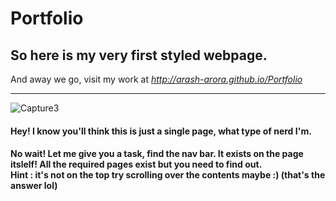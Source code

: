 # Portfolio

<h2>So here is my very first styled webpage. </h2>

And away we go, visit my work at <i>http://arash-arora.github.io/Portfolio</i>

_____
![Capture3](https://user-images.githubusercontent.com/52750629/104057977-00710900-5219-11eb-8c78-f342f3eae1a4.PNG)


<h4>Hey! I know you'll think this is just a single page, what type of nerd I'm. <br /> 
<h4>No wait! Let me give you a task, find the nav bar. It exists on the page itslelf! All the required pages exist but you need to find out. <br />
Hint : it's not on the top try scrolling over the contents maybe :) (that's the answer lol)</h4>
